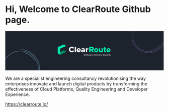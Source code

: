 # Hi, Welcome to ClearRoute Github page.

![img_1.png](profile/img_1.png)

We are a specialist engineering consultancy revolutionising the way enterprises innovate and launch digital products by transforming the effectiveness of Cloud Platforms, Quality Engineering and Developer Experience.

https://clearroute.io/
